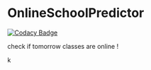 # OnlineSchoolPredictor

[![Codacy Badge](https://api.codacy.com/project/badge/Grade/8713fb1257d4434cb534d0c73c45943d)](https://app.codacy.com/gh/AminShahrabi/OnlineSchoolPredictor?utm_source=github.com&utm_medium=referral&utm_content=AminShahrabi/OnlineSchoolPredictor&utm_campaign=Badge_Grade_Settings)

check if tomorrow classes are online !



k
